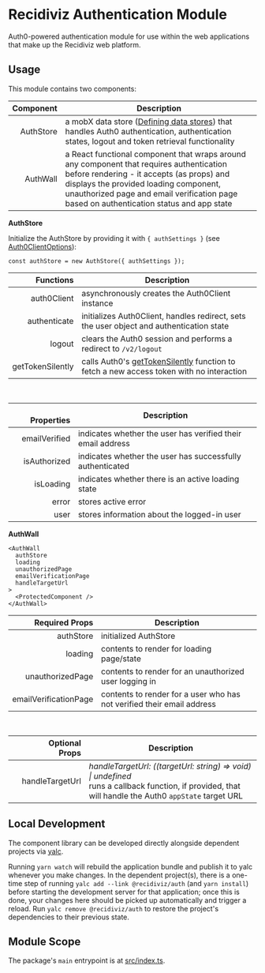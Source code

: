 # Recidiviz Authentication Module

Auth0-powered authentication module for use within the web applications that make up the Recidiviz web platform.

## Usage

This module contains two components:

| Component | Description |
| -: | - |
| AuthStore | a mobX data store ([Defining data stores](https://mobx.js.org/defining-data-stores.html)) that handles Auth0 authentication, authentication states, logout and token retrieval functionality |
| AuthWall | a React functional component that wraps around any component that requires authentication before rendering - it accepts (as props) and displays the provided loading component, unauthorized page and email verification page based on authentication status and app state |

**AuthStore**

Initialize the AuthStore by providing it with `{ authSettings }` (see [Auth0ClientOptions](https://auth0.github.io/auth0-spa-js/interfaces/auth0clientoptions.html)):

`const authStore = new AuthStore({ authSettings });`

| Functions | Description |
| -: | - |
| auth0Client | asynchronously creates the Auth0Client instance |
| authenticate | initializes Auth0Client, handles redirect, sets the user object and authentication state  |
| logout | clears the Auth0 session and performs a redirect to  `/v2/logout` |
| getTokenSilently | calls Auth0's [getTokenSilently](https://auth0.github.io/auth0-spa-js/classes/auth0client.html#gettokensilently) function to fetch a new access token with no interaction |

<br />

| &nbsp; &nbsp;  &nbsp;  &nbsp;  &nbsp; Properties | Description |
| -: | - |
| emailVerified | indicates whether the user has verified their email address |
| isAuthorized | indicates whether the user has successfully authenticated |
| isLoading | indicates whether there is an active loading state |
| error | stores active error |
| user | stores information about the logged-in user |


**AuthWall**

```
<AuthWall 
  authStore
  loading
  unauthorizedPage
  emailVerificationPage
  handleTargetUrl
>
  <ProtectedComponent />
</AuthWall>
```

| Required Props | Description |
| -: | - |
| authStore | initialized AuthStore |
| loading | contents to render for loading page/state |
| unauthorizedPage | contents to render for an unauthorized user logging in |
| emailVerificationPage | contents to render for a user who has not verified their email address |

<br />

| &nbsp; &nbsp; &nbsp; &nbsp; &nbsp; &nbsp; Optional Props | Description |
| -: | - |
| handleTargetUrl | *handleTargetUrl: ((targetUrl:  string) =>  void) \|  undefined* <br /> runs a callback function, if provided, that will handle the Auth0 `appState` target URL |


## Local Development

The component library can be developed directly alongside dependent projects via [yalc](https://github.com/wclr/yalc).

Running `yarn watch` will rebuild the application bundle and publish it to yalc whenever you make changes. In the dependent project(s), there is a one-time step of running `yalc add --link @recidiviz/auth` (and `yarn install`) before starting the development server for that application; once this is done, your changes here should be picked up automatically and trigger a reload. Run `yalc remove @recidiviz/auth` to restore the project's dependencies to their previous state.

## Module Scope

The package's `main` entrypoint is at [src/index.ts](https://github.com/Recidiviz/web-libraries/blob/main/packages/auth/src/index.tsx).